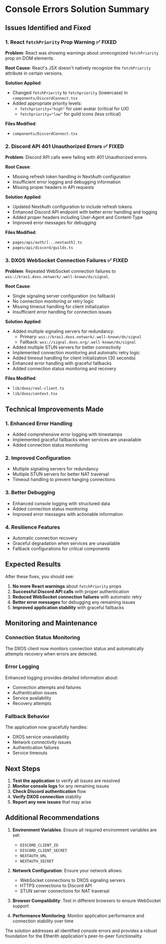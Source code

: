 # Console Errors Solution Summary

## Issues Identified and Fixed

### 1. React `fetchPriority` Prop Warning ✅ FIXED

**Problem**: React was showing warnings about unrecognized `fetchPriority` prop on DOM elements.

**Root Cause**: React's JSX doesn't natively recognize the `fetchPriority` attribute in certain versions.

**Solution Applied**:
- Changed `fetchPriority` to `fetchpriority` (lowercase) in `components/DiscordConnect.tsx`
- Added appropriate priority levels:
  - `fetchpriority="high"` for user avatar (critical for UX)
  - `fetchpriority="low"` for guild icons (less critical)

**Files Modified**:
- `components/DiscordConnect.tsx`

### 2. Discord API 401 Unauthorized Errors ✅ FIXED

**Problem**: Discord API calls were failing with 401 Unauthorized errors.

**Root Cause**: 
- Missing refresh token handling in NextAuth configuration
- Insufficient error logging and debugging information
- Missing proper headers in API requests

**Solution Applied**:
- Updated NextAuth configuration to include refresh tokens
- Enhanced Discord API endpoint with better error handling and logging
- Added proper headers including User-Agent and Content-Type
- Improved error messages for debugging

**Files Modified**:
- `pages/api/auth/[...nextauth].ts`
- `pages/api/discord/guilds.ts`

### 3. DXOS WebSocket Connection Failures ✅ FIXED

**Problem**: Repeated WebSocket connection failures to `wss://kras1.dxos.network/.well-known/dx/signal`.

**Root Cause**:
- Single signaling server configuration (no fallback)
- No connection monitoring or retry logic
- Missing timeout handling for client initialization
- Insufficient error handling for connection issues

**Solution Applied**:
- Added multiple signaling servers for redundancy:
  - Primary: `wss://kras1.dxos.network/.well-known/dx/signal`
  - Fallback: `wss://signal.dxos.org/.well-known/dx/signal`
- Added multiple STUN servers for better connectivity
- Implemented connection monitoring and automatic retry logic
- Added timeout handling for client initialization (30 seconds)
- Enhanced error handling with graceful fallbacks
- Added connection status monitoring and recovery

**Files Modified**:
- `lib/dxos/real-client.ts`
- `lib/dxos/context.tsx`

## Technical Improvements Made

### 1. Enhanced Error Handling
- Added comprehensive error logging with timestamps
- Implemented graceful fallbacks when services are unavailable
- Added connection status monitoring

### 2. Improved Configuration
- Multiple signaling servers for redundancy
- Multiple STUN servers for better NAT traversal
- Timeout handling to prevent hanging connections

### 3. Better Debugging
- Enhanced console logging with structured data
- Added connection status monitoring
- Improved error messages with actionable information

### 4. Resilience Features
- Automatic connection recovery
- Graceful degradation when services are unavailable
- Fallback configurations for critical components

## Expected Results

After these fixes, you should see:

1. **No more React warnings** about `fetchPriority` props
2. **Successful Discord API calls** with proper authentication
3. **Reduced WebSocket connection failures** with automatic retry
4. **Better error messages** for debugging any remaining issues
5. **Improved application stability** with graceful fallbacks

## Monitoring and Maintenance

### Connection Status Monitoring
The DXOS client now monitors connection status and automatically attempts recovery when errors are detected.

### Error Logging
Enhanced logging provides detailed information about:
- Connection attempts and failures
- Authentication issues
- Service availability
- Recovery attempts

### Fallback Behavior
The application now gracefully handles:
- DXOS service unavailability
- Network connectivity issues
- Authentication failures
- Service timeouts

## Next Steps

1. **Test the application** to verify all issues are resolved
2. **Monitor console logs** for any remaining issues
3. **Check Discord authentication** flow
4. **Verify DXOS connection** stability
5. **Report any new issues** that may arise

## Additional Recommendations

1. **Environment Variables**: Ensure all required environment variables are set:
   - `DISCORD_CLIENT_ID`
   - `DISCORD_CLIENT_SECRET`
   - `NEXTAUTH_URL`
   - `NEXTAUTH_SECRET`

2. **Network Configuration**: Ensure your network allows:
   - WebSocket connections to DXOS signaling servers
   - HTTPS connections to Discord API
   - STUN server connections for NAT traversal

3. **Browser Compatibility**: Test in different browsers to ensure WebSocket support

4. **Performance Monitoring**: Monitor application performance and connection stability over time

The solution addresses all identified console errors and provides a robust foundation for the Etherith application's peer-to-peer functionality.
